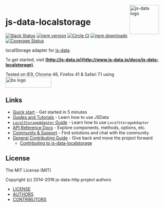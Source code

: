 <img src="https://raw.githubusercontent.com/js-data/js-data/master/js-data.png" alt="js-data logo" title="js-data" align="right" width="96" height="96" />

# js-data-localstorage

[![Slack Status][sl_b]][sl_l]
[![npm version][npm_b]][npm_l]
[![Circle CI][circle_b]][circle_l]
[![npm downloads][dn_b]][dn_l]
[![Coverage Status][cov_b]][cov_l]

localStorage adapter for [js-data](http://www.js-data.io/).

To get started, visit __[http://js-data.io](http://www.js-data.io/docs/js-data-localstorage)__.

Tested on IE9, Chrome 46, Firefox 41 & Safari 7.1 using
<img src="https://raw.githubusercontent.com/js-data/js-data-localstorage/master/bs.jpg" alt="bs logo" title="browserstack" width="150" height="35" style="vertical-align: middle" />

## Links

* [Quick start](http://www.js-data.io/docs/home#quick-start) - Get started in 5 minutes
* [Guides and Tutorials](http://www.js-data.io/docs/home) - Learn how to use JSData
* [`LocalStorageAdapter` Guide](http://www.js-data.io/docs/js-data-localstorage) - Learn how to use `LocalStorageAdapter`
* [API Reference Docs](http://api.js-data.io) - Explore components, methods, options, etc.
* [Community & Support](http://js-data.io/docs/community) - Find solutions and chat with the community
* [General Contributing Guide](http://js-data.io/docs/contributing) - Give back and move the project forward
  * [Contributing to js-data-localstorage](https://github.com/js-data/js-data-localstorage/blob/master/.github/CONTRIBUTING.md)

## License

The MIT License (MIT)

Copyright (c) 2014-2016 js-data-http project authors

* [LICENSE](https://github.com/js-data/js-data-localstorage/blob/master/LICENSE)
* [AUTHORS](https://github.com/js-data/js-data-localstorage/blob/master/AUTHORS)
* [CONTRIBUTORS](https://github.com/js-data/js-data-localstorage/blob/master/CONTRIBUTORS)

[sl_b]: http://slack.js-data.io/badge.svg
[sl_l]: http://slack.js-data.io
[npm_b]: https://img.shields.io/npm/v/js-data-localstorage.svg?style=flat
[npm_l]: https://www.npmjs.org/package/js-data-localstorage
[circle_b]: https://img.shields.io/circleci/project/js-data/js-data-localstorage.svg?style=flat
[circle_l]: https://circleci.com/gh/js-data/js-data-localstorage
[dn_b]: https://img.shields.io/npm/dm/js-data-localstorage.svg?style=flat
[dn_l]: https://www.npmjs.org/package/js-data-localstorage
[cov_b]: https://img.shields.io/codecov/c/github/js-data/js-data-localstorage.svg?style=flat
[cov_l]: https://codecov.io/github/js-data/js-data-localstorage
